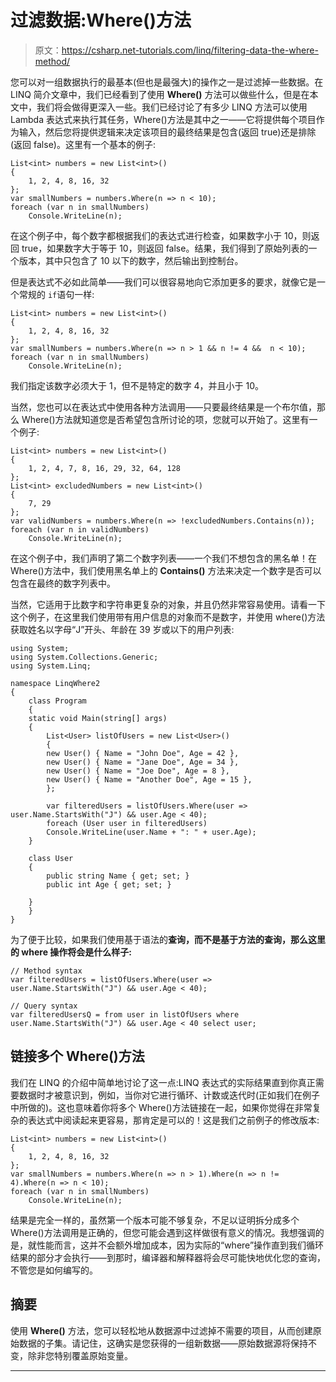 # 过滤数据:Where()方法

> 原文：<https://csharp.net-tutorials.com/linq/filtering-data-the-where-method/>

您可以对一组数据执行的最基本(但也是最强大)的操作之一是过滤掉一些数据。在 LINQ 简介文章中，我们已经看到了使用 **Where()** 方法可以做些什么，但是在本文中，我们将会做得更深入一些。我们已经讨论了有多少 LINQ 方法可以使用 Lambda 表达式来执行其任务，Where()方法是其中之一——它将提供每个项目作为输入，然后您将提供逻辑来决定该项目的最终结果是包含(返回 true)还是排除(返回 false)。这里有一个基本的例子:

```
List<int> numbers = new List<int>()
{
    1, 2, 4, 8, 16, 32
};
var smallNumbers = numbers.Where(n => n < 10);
foreach (var n in smallNumbers)
    Console.WriteLine(n);
```

在这个例子中，每个数字都根据我们的表达式进行检查，如果数字小于 10，则返回 true，如果数字大于等于 10，则返回 false。结果，我们得到了原始列表的一个版本，其中只包含了 10 以下的数字，然后输出到控制台。

但是表达式不必如此简单——我们可以很容易地向它添加更多的要求，就像它是一个常规的 `if`语句一样:

```
List<int> numbers = new List<int>()
{
    1, 2, 4, 8, 16, 32
};
var smallNumbers = numbers.Where(n => n > 1 && n != 4 &&  n < 10);
foreach (var n in smallNumbers)
    Console.WriteLine(n);
```

我们指定该数字必须大于 1，但不是特定的数字 4，并且小于 10。

<input type="hidden" name="IL_IN_ARTICLE">

当然，您也可以在表达式中使用各种方法调用——只要最终结果是一个布尔值，那么 Where()方法就知道您是否希望包含所讨论的项，您就可以开始了。这里有一个例子:

```
List<int> numbers = new List<int>()
{
    1, 2, 4, 7, 8, 16, 29, 32, 64, 128
};
List<int> excludedNumbers = new List<int>()
{
    7, 29
};
var validNumbers = numbers.Where(n => !excludedNumbers.Contains(n));
foreach (var n in validNumbers)
    Console.WriteLine(n);
```

在这个例子中，我们声明了第二个数字列表——一个我们不想包含的黑名单！在 Where()方法中，我们使用黑名单上的 **Contains()** 方法来决定一个数字是否可以包含在最终的数字列表中。

当然，它适用于比数字和字符串更复杂的对象，并且仍然非常容易使用。请看一下这个例子，在这里我们使用带有用户信息的对象而不是数字，并使用 where()方法获取姓名以字母“J”开头、年龄在 39 岁或以下的用户列表:

```
using System;
using System.Collections.Generic;
using System.Linq;

namespace LinqWhere2
{
    class Program
    {
    static void Main(string[] args)
    {
        List<User> listOfUsers = new List<User>()
        {
        new User() { Name = "John Doe", Age = 42 },
        new User() { Name = "Jane Doe", Age = 34 },
        new User() { Name = "Joe Doe", Age = 8 },
        new User() { Name = "Another Doe", Age = 15 },
        };

        var filteredUsers = listOfUsers.Where(user => user.Name.StartsWith("J") && user.Age < 40);
        foreach (User user in filteredUsers)
        Console.WriteLine(user.Name + ": " + user.Age);
    }

    class User
    {
        public string Name { get; set; }
        public int Age { get; set; }

    }
    }
}
```

为了便于比较，如果我们使用基于语法的**查询，而不是基于方法的查询，那么这里的 where 操作将会是什么样子:**

```
// Method syntax
var filteredUsers = listOfUsers.Where(user => user.Name.StartsWith("J") && user.Age < 40);

// Query syntax
var filteredUsersQ = from user in listOfUsers where user.Name.StartsWith("J") && user.Age < 40 select user;
```

## 链接多个 Where()方法

我们在 LINQ 的介绍中简单地讨论了这一点:LINQ 表达式的实际结果直到你真正需要数据时才被意识到，例如，当你对它进行循环、计数或迭代时(正如我们在例子中所做的)。这也意味着你将多个 Where()方法链接在一起，如果你觉得在非常复杂的表达式中阅读起来更容易，那肯定是可以的！这是我们之前例子的修改版本:

```
List<int> numbers = new List<int>()
{
    1, 2, 4, 8, 16, 32
};
var smallNumbers = numbers.Where(n => n > 1).Where(n => n != 4).Where(n => n < 10);
foreach (var n in smallNumbers)
    Console.WriteLine(n);
```

结果是完全一样的，虽然第一个版本可能不够复杂，不足以证明拆分成多个 Where()方法调用是正确的，但您可能会遇到这样做很有意义的情况。我想强调的是，就性能而言，这并不会额外增加成本，因为实际的“where”操作直到我们循环结果的部分才会执行——到那时，编译器和解释器将会尽可能快地优化您的查询，不管您是如何编写的。

## 摘要

使用 **Where()** 方法，您可以轻松地从数据源中过滤掉不需要的项目，从而创建原始数据的子集。请记住，这确实是您获得的一组新数据——原始数据源将保持不变，除非您特别覆盖原始变量。

* * *